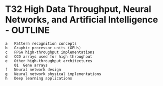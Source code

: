 # T32 High Data Throughput, Neural Networks, and Artificial Intelligence - OUTLINE
    a	Pattern recognition concepts
    b	Graphic processor units (GPUs)
    c	FPGA high-throughput implementations
    d	CCD arrays used for high throughput
    e	Other high-throughput architectures
        01	Gene arrays
    f	Neural network design
    g	Neural network physical implementations
    h	Deep learning applications
